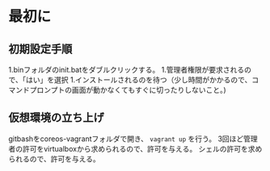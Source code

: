 # 最初に

## 初期設定手順

1.binフォルダのinit.batをダブルクリックする。
1.管理者権限が要求されるので、「はい」を選択
1.インストールされるのを待つ（少し時間がかかるので、コマンドプロンプトの画面が動かなくてもすぐに切ったりしないこと。)

## 仮想環境の立ち上げ

gitbashをcoreos-vagrantフォルダで開き、 `vagrant up` を行う。
3回ほど管理者の許可をvirtualboxから求められるので、許可を与える。
シェルの許可を求められるので、許可を与える。
